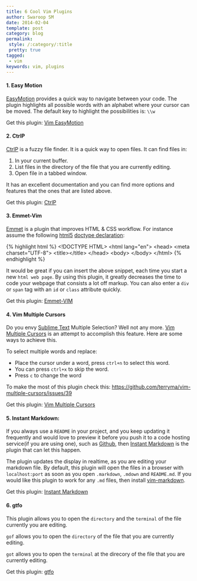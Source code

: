 ```yaml
---
title: 6 Cool Vim Plugins
author: Swaroop SM
date: 2014-02-04
template: post
category: blog
permalink:
 style: /:category/:title
 pretty: true
tagged:
 - vim
keywords: vim, plugins
---
```

#### 1. Easy Motion
[EasyMotion](https://github.com/mattn/emmet-vim) provides a quick way to navigate between your code. The plugin highlights all possible words with an alphabet where your cursor can be moved. The default key to highlight the possibilities is: `\\w`

Get this plugin: [Vim EasyMotion](https://github.com/Lokaltog/vim-easymotion)

#### 2. CtrlP
[CtrlP](https://github.com/kien/ctrlp.vim) is a fuzzy file finder. It is a quick way to open files. It can find files in:

  1. In your current buffer.
  2. List files in the directory of the file that you are currently editing.
  3. Open file in a tabbed window.

It has an excellent documentation and you can find more options and features that the ones that are listed above.

Get this plugin: [CtrlP](https://github.com/kien/ctrlp.vim)

#### 3. Emmet-Vim
[Emmet](http://emmet.io/) is a plugin that improves HTML & CSS workflow. For instance assume the following [html5](http://en.wikipedia.org/wiki/HTML5) [doctype declaration](http://en.wikipedia.org/wiki/Document_type_declaration):

{% highlight html %}
\<\!DOCTYPE HTML\>
\<html lang="en">
\<head>
	\<meta charset="UTF-8">
	\<title>\</title>
\</head>
\<body>
\</body>
\</html>
{% endhighlight %}

It would be great if you can insert the above snippet, each time you start a new `html web page`. By using this plugin, it greatly decreases the time to code your webpage that consists a lot off markup. You can also enter a `div` or `span` tag with an `id` or `class` attribute quickly.

Get this plugin: [Emmet-VIM](https://github.com/mattn/emmet-vim)

#### 4. Vim Multiple Cursors
Do you envy [Sublime Text](http://sublimetext.com) Multiple Selection? Well not any more. [Vim Multiple Cursors](https://github.com/terryma/vim-multiple-cursors) is an attempt to accomplish this feature. Here are some ways to achieve this.

To select multiple words and replace:

- Place the cursor under a word, press `ctrl+n` to select this word. 
- You can press `ctrl+x` to skip the word.
- Press `c` to change the word

To make the most of this plugin check this: https://github.com/terryma/vim-multiple-cursors/issues/39

Get this plugin: [Vim Multiple Cursors](https://github.com/terryma/vim-multiple-cursors)


#### 5. Instant Markdown:
If you always use a `README` in your project, and you keep updating it frequently and would love to preview it before you push it to a code hosting service(if you are using one), such as [Github](http://github.com), then [Instant Markdown](https://github.com/suan/vim-instant-markdown) is the plugin that can let this happen.

The plugin updates the display in realtime, as you are editing your markdown file. By default, this plugin will open the files in a browser with `localhost:port` as soon as you open `.markdown`, `.mdown` and `README.md`. If you would like this plugin to work for any `.md` files, then install [vim-markdown](https://github.com/tpope/vim-markdown).

Get this plugin: [Instant Markdown](https://github.com/suan/vim-instant-markdown)

#### 6. gtfo
This plugin allows you to open the `directory` and the `terminal` of the file currently you are editing.

`gof` allows you to open the `directory` of the file that you are currently editing.

`got` allows you to open the `terminal` at the direcory of the file that you are currently editing.

Get this plugin: [gtfo](https://github.com/justinmk/vim-gtfo)

